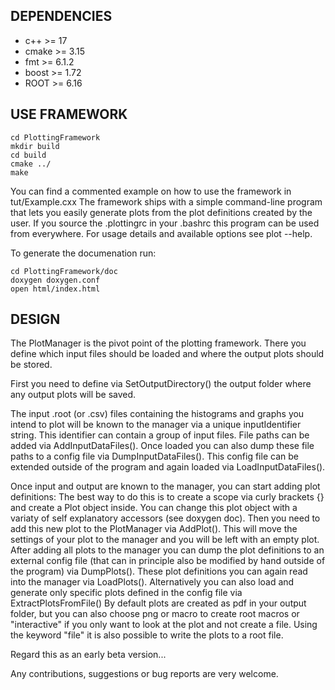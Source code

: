 DEPENDENCIES
------------
- c++   >= 17
- cmake >= 3.15
- fmt   >= 6.1.2
- boost >= 1.72
- ROOT  >= 6.16

USE FRAMEWORK
-------------
    cd PlottingFramework
    mkdir build
    cd build
    cmake ../
    make

You can find a commented example on how to use the framework in tut/Example.cxx
The framework ships with a simple command-line program that lets you easily generate plots from the plot definitions created by the user.
If you source the .plottingrc in your .bashrc this program can be used from everywhere.
For usage details and available options see plot --help.

To generate the documenation run:

    cd PlottingFramework/doc
    doxygen doxygen.conf
    open html/index.html


DESIGN
------

The PlotManager is the pivot point of the plotting framework.
There you define which input files should be loaded and where the output plots should be stored.

First you need to define via SetOutputDirectory() the output folder where any output plots will be saved.

The input .root (or .csv) files containing the histograms and graphs you intend to plot will be known to the manager via a unique inputIdentifier string. This identifier can contain a group of input files.
File paths can be added via AddInputDataFiles(). Once loaded you can also dump these file paths to a config file via DumpInputDataFiles(). This config file can be extended outside of the program and again loaded via LoadInputDataFiles().

Once input and output are known to the manager, you can start adding plot definitions:
The best way to do this is to create a scope via curly brackets {} and create a Plot object inside.
You can change this plot object with a variaty of self explanatory accessors (see doxygen doc).
Then you need to add this new plot to the PlotManager via AddPlot().
This will move the settings of your plot to the manager and you will be left with an empty plot.
After adding all plots to the manager you can dump the plot definitions to an external config file (that can in principle also be modified by hand outside of the program) via DumpPlots().
These plot definitions you can again read into the manager via LoadPlots().
Alternatively you can also load and generate only specific plots defined in the config file via ExtractPlotsFromFile()
By default plots are created as pdf in your output folder, but you can also choose png or macro to create root macros or "interactive" if you only want to look at the plot and not create a file. Using the keyword "file" it is also possible to write the plots to a root file.


Regard this as an early beta version...

Any contributions, suggestions or bug reports are very welcome.
